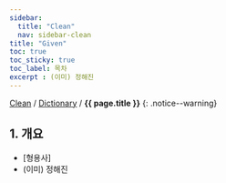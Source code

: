 ```yaml
---
sidebar:
  title: "Clean"
  nav: sidebar-clean
title: "Given"
toc: true
toc_sticky: true
toc_label: 목차
excerpt : (이미) 정해진
---
```

[Clean](/clean/) / [Dictionary](/clean/dictionary/) / **{{ page.title }}**
{: .notice--warning}


## 1. 개요

- [형용사] 
- (이미) 정해진
